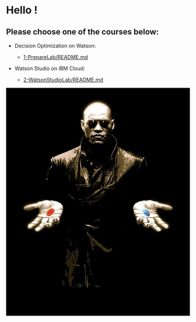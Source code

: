 # Hello !
    

    
## Please choose one of the courses below:

     
+ Decision Optimization on Watson:
  + [1-PrepareLab/README.md](1-DecisionOptimizationWorkshop/README.md)

+ Watson Studio on IBM Cloud:    
  + [2-WatsonStudioLab/README.md](2-WatsonStudioWorkshop/README.md)    



![w5-1](/images/w5-1.png)